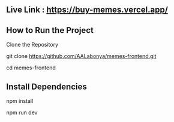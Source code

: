 ## Live Link : https://buy-memes.vercel.app/

## How to Run the Project

Clone the Repository

git clone https://github.com/AALabonya/memes-frontend.git

cd memes-frontend

## Install Dependencies

npm install

npm run dev
